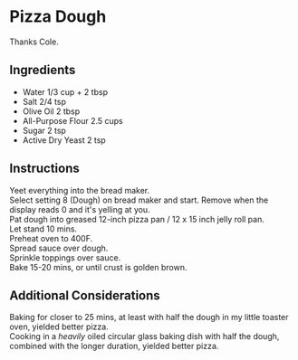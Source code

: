 # Pizza Dough
Thanks Cole.

## Ingredients
* Water 1/3 cup + 2 tbsp
* Salt 2/4 tsp
* Olive Oil 2 tbsp
* All-Purpose Flour 2.5 cups
* Sugar 2 tsp
* Active Dry Yeast 2 tsp

## Instructions
Yeet everything into the bread maker.  
Select setting 8 (Dough) on bread maker and start. Remove when the display reads 0 and it's yelling at you.  
Pat dough into greased 12-inch pizza pan / 12 x 15 inch jelly roll pan.  
Let stand 10 mins.  
Preheat oven to 400F.  
Spread sauce over dough.  
Sprinkle toppings over sauce.  
Bake 15-20 mins, or until crust is golden brown.  

## Additional Considerations
Baking for closer to 25 mins, at least with half the dough in my little toaster oven, yielded better pizza.  
Cooking in a _heavily_ oiled circular glass baking dish with half the dough, combined with the longer duration, yielded better pizza.  
